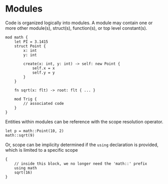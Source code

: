 # Modules
Code is organized logically into modules. A module may contain one or more other module(s), struct(s), function(s), or top level constant(s).

```eisen
mod math {
    let PI = 3.1415
    struct Point {
        x: int
        y: int

        create(x: int, y: int) -> self: new Point {
            self.x = x
            self.y = y
        }
    }

    fn sqrt(x: flt) -> root: flt { ... }

    mod Trig {
        // associated code
    }
}
```

Entities within modules can be reference with the scope resolution operator.

```eisen
let p = math::Point(10, 2)
math::sqrt(9)
```

Or, scope can be implicity determined if the `using` declaration is provided, which is limited to a specific scope

```eisen
{
    // inside this block, we no longer need the 'math::' prefix
    using math
    sqrt(16)
}
```
